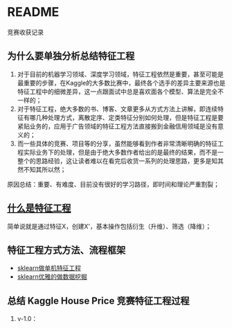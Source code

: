# README

竞赛收获记录


## 为什么要单独分析总结特征工程

1. 对于目前的机器学习领域、深度学习领域，特征工程依然是重要，甚至可能是最重要的步骤，在Kaggle的大多数比赛中，最终各个选手的差异主要来源也是特征工程中的细微差异，这一点跟面试中总是喜欢面各个模型、算法是完全不一样的；
2. 对于特征工程，绝大多数的书、博客、文章更多从方式方法上讲解，即连续特征有哪几种处理方式，离散定序、定类特征分别如何处理，但是特征工程是要紧贴业务的，应用于广告领域的特征工程方法直接搬到金融信用领域是没有意义的；
3. 而一些具体的竞赛、项目等的分享，虽然能够看到作者非常清晰明确的特征工程实际业务下的处理，但是由于绝大多数作者给出的是最终的结果，而不是一整个的思路经验，这让读者难以在看完后收货一系列的处理思路，更多是知其然不知其所以然；

原因总结：重要、有难度、目前没有很好的学习路径，即时间和理论严重割裂；

## [什么是特征工程](https://www.zhihu.com/question/29316149)

简单说就是通过特征X，创建X'，基本操作包括衍生（升维）、筛选（降维）；

## 特征工程方式方法、流程框架

- [sklearn做单机特征工程](https://www.cnblogs.com/jasonfreak/p/5448385.html)
- [sklearn优雅的做数据挖掘](https://www.cnblogs.com/jasonfreak/p/5448462.html)

## 总结 Kaggle House Price 竞赛特征工程过程

1. v-1.0：
